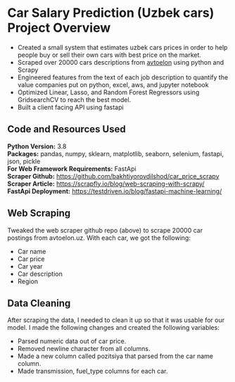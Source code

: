 # Car Salary Prediction (Uzbek cars) Project Overview
* Created a small system that estimates uzbek cars prices in order to help people buy or sell their own cars with best price on the market.
* Scraped over 20000 cars descriptions from [avtoelon](https://avtoelon.uz/uz/) using python and Scrapy
* Engineered features from the text of each job description to quantify the value companies put on python, excel, aws, and jupyter notebook
* Optimized Linear, Lasso, and Random Forest Regressors using GridsearchCV to reach the best model.
* Built a client facing API using fastapi

## Code and Resources Used 
**Python Version:** 3.8  
**Packages:** pandas, numpy, sklearn, matplotlib, seaborn, selenium, fastapi, json, pickle    
**For Web Framework Requirements:** FastApi   
**Scraper Github:** https://github.com/bakhtiyorovdilshod/car_price_scrapy   
**Scraper Article:** https://scrapfly.io/blog/web-scraping-with-scrapy/    
**FastApi Deployment:** https://testdriven.io/blog/fastapi-machine-learning/  

## Web Scraping
Tweaked the web scraper github repo (above) to scrape 20000 car postings from avtoelon.uz. With each car, we got the following:
*	Car name
*	Car price
*	Car year
*	Car description
*	Region


## Data Cleaning
After scraping the data, I needed to clean it up so that it was usable for our model. I made the following changes and created the following variables:

*	Parsed numeric data out of car price.
*   Removed newline character from all columns.
*   Made a new column called pozitsiya that parsed from the car name column.
*   Made transmission, fuel_type columns for each car.
